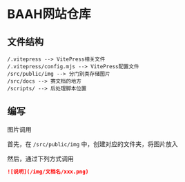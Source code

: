 # BAAH网站仓库

## 文件结构

```
/.vitepress --> VitePress相关文件
/.vitepress/config.mjs --> VitePress配置文件
/src/public/img --> 分门别类存储图片
/src/docs --> 赛文档的地方
/scripts/ --> 后处理脚本位置
```

## 编写

图片调用

首先，在 `/src/public/img` 中，创建对应的文件夹，将图片放入

然后，通过下列方式调用

``` markdown
![说明](/img/文档名/xxx.png)
```